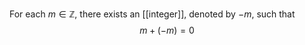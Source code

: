 For each $m\in \mathbb{Z}$, there exists an [[integer]], denoted by $-m$, such that
$$
m+(-m)=0
$$

